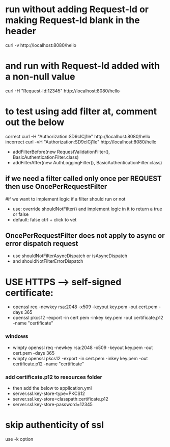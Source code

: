 # run without adding Request-Id or making Request-Id blank in the header
curl -v http://localhost:8080/hello
# and run with Request-Id added with a non-null value
curl -H "Request-Id:12345" http://localhost:8080/hello


# to test using add filter at, comment out the below
correct
curl -H "Authorization:SD9cICj1le" http://localhost:8080/hello
incorrect
curl -vH "Authorization:SD9cICj1le" http://localhost:8080/hello

- addFilterBefore(new RequestValidationFilter(), BasicAuthenticationFilter.class)
- addFilterAfter(new AuthLoggingFilter(), BasicAuthenticationFilter.class)

## if we need a filter called only once per REQUEST then use OncePerRequestFilter

#if we want to implement logic if a filter should run or not
- use: override shouldNotFilter()  and implement logic in it to return a true or false
- default: false ctrl + click to vet


## OncePerRequestFilter does not apply to async or error dispatch request
- use shouldNotFilterAsyncDispatch or isAsyncDispatch 
- and shouldNotFilterErrorDispatch



# USE HTTPS  --> self-signed certificate:
- openssl req -newkey rsa:2048 -x509 -keyout key.pem -out cert.pem -days 365
- openssl pkcs12 -export -in cert.pem -inkey key.pem -out certificate.p12 -name "certificate"
### windows
- winpty openssl req -newkey rsa:2048 -x509 -keyout key.pem -out cert.pem -days 365
- winpty openssl pkcs12 -export -in cert.pem -inkey key.pem -out certificate.p12 -name "certificate"


### add certificate.p12 to resources folder
- then add the below to application.yml
- server.ssl.key-store-type=PKCS12
- server.ssl.key-store=classpath:certificate.p12
- server.ssl.key-store-password=12345 


# skip authenticity of ssl
use -k option
